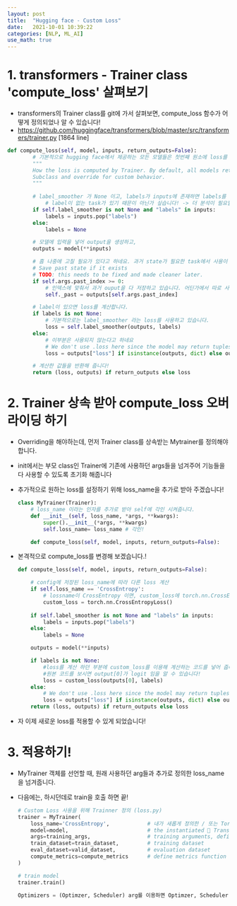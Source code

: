 ```yaml
---
layout: post
title:  "Hugging face - Custom Loss"
date:   2021-10-01 10:39:22
categories: [NLP, ML_AI]
use_math: true
---
```


# 1. transformers - Trainer class 'compute_loss' 살펴보기
* transformers의 Trainer class를 git에 가서 살펴보면, compute_loss 함수가 어떻게 정의되었나 알 수 있습니다!
* https://github.com/huggingface/transformers/blob/master/src/transformers/trainer.py [1864 line]

```python
def compute_loss(self, model, inputs, return_outputs=False):
        # 기본적으로 hugging face에서 제공하는 모든 모델들은 첫번째 원소에 loss를 반환 한다고 설명하고 있습니다.
        """
        How the loss is computed by Trainer. By default, all models return the loss in the first element.
        Subclass and override for custom behavior.
        """
        
        # label_smoother 가 None 이고, labels가 inputs에 존재하면 labels를 꺼내 옵니다.
            # label이 없는 task가 있기 때문이 아닌가 싶습니다! -> 더 분석이 필요할듯
        if self.label_smoother is not None and "labels" in inputs:
            labels = inputs.pop("labels")
        else:
            labels = None

        # 모델에 입력을 넣어 output을 생성하고,
        outputs = model(**inputs)

        # 흠 나중에 고칠 필요가 있다고 하네요. 과거 state가 필요한 task에서 사용이 되는것 같습니다.
        # Save past state if it exists 
        # TODO: this needs to be fixed and made cleaner later.
        if self.args.past_index >= 0: 
            # 인덱스에 맞춰서 과거 ouput을 다 저장하고 있습니다. 어딘가에서 따로 사용이 되는듯합니다. 이번 포스팅에선 상관없는 부분!
            self._past = outputs[self.args.past_index]

        # label이 있으면 loss를 계산합니다.
        if labels is not None:
            # 기본적으로는 label_smoother 라는 loss를 사용하고 있습니다.
            loss = self.label_smoother(outputs, labels)
        else:
            # 이부분은 사용되지 않는다고 하네요
            # We don't use .loss here since the model may return tuples instead of ModelOutput.
            loss = outputs["loss"] if isinstance(outputs, dict) else outputs[0]

        # 계산한 값들을 반환해 줍니다!
        return (loss, outputs) if return_outputs else loss
```

# 2. Trainer 상속 받아 compute_loss 오버라이딩 하기
* Overriding을 해야하는데, 먼저 Trainer class를 상속받는 Mytrainer를 정의해야합니다.
* init에서는 부모 class인 Trainer에 기존에 사용하던 args들을 넘겨주어 기능들을 다 사용할 수 있도록 초기화 해줍니다
* 추가적으로 원하는 loss를 설정하기 위해 loss_name을 추가로 받아 주겠습니다!

    ```python
    class MyTrainer(Trainer):
        # loss_name 이라는 인자를 추가로 받아 self에 각인 시켜줍니다.
        def __init__(self, loss_name, *args, **kwargs):
            super().__init__(*args, **kwargs)
            self.loss_name= loss_name # 각인!

        def compute_loss(self, model, inputs, return_outputs=False):
    ```

* 본격적으로 compute_loss를 변경해 보겠습니다.!

    ```python
    def compute_loss(self, model, inputs, return_outputs=False):

        # config에 저장된 loss_name에 따라 다른 loss 계산 
        if self.loss_name == 'CrossEntropy':
            # lossname이 CrossEntropy 이면, custom_loss에 torch.nn.CrossEntropyLoss()를 선언(?) 해줍니다.
            custom_loss = torch.nn.CrossEntropyLoss()
                    
        if self.label_smoother is not None and "labels" in inputs:
            labels = inputs.pop("labels")
        else:
            labels = None

        outputs = model(**inputs)

        if labels is not None:
            #loss를 계산 하던 부분에 custom_loss를 이용해 계산하는 코드를 넣어 줍니다!
            #원본 코드를 보시면 output[0]가 logit 임을 알 수 있습니다!
            loss = custom_loss(outputs[0], labels)
        else:
            # We don't use .loss here since the model may return tuples instead of ModelOutput.
            loss = outputs["loss"] if isinstance(outputs, dict) else outputs[0]
        return (loss, outputs) if return_outputs else loss
    ```

* 자 이제 새로운 loss를 적용할 수 있게 되었습니다!

# 3. 적용하기!
* MyTrainer 객체를 선언할 때, 원래 사용하던 arg들과 추가로 정의한 loss_name을 넘겨줍니다.
* 다음에는, 하시던데로 train을 호출 하면 끝!

    ```python
    # Custom Loss 사용을 위해 Trainner 정의 (loss.py)
    trainer = MyTrainer(
        loss_name='CrossEntropy',            # 내가 새롭게 정의한 / 또는 Torch에 있는 다양한 Loss들 적용가능
        model=model,                         # the instantiated 🤗 Transformers model to be trained
        args=training_args,                  # training arguments, defined above
        train_dataset=train_dataset,         # training dataset
        eval_dataset=valid_dataset,          # evaluation dataset
        compute_metrics=compute_metrics      # define metrics function
    )

    # train model
    trainer.train()

    Optimizers = (Optimzer, Scheduler) arg를 이용하면 Optimzer, Scheduler 도 자유롭게 변경하실 수 있습니다!
    ```
